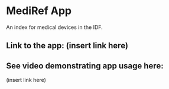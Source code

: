 # MediRef App

An index for medical devices in the IDF.

## Link to the app: (insert link here)

## See video demonstrating app usage here:

(insert link here)
